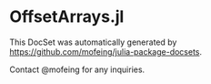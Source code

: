 # OffsetArrays.jl

This DocSet was automatically generated by https://github.com/mofeing/julia-package-docsets.

Contact @mofeing for any inquiries.
